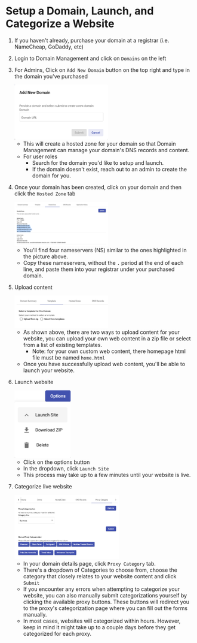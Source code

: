 # Setup a Domain, Launch, and Categorize a Website

1. If you haven't already, purchase your domain at a registrar (i.e. NameCheap, GoDaddy, etc)
2. Login to Domain Management and click on `Domains` on the left
3. For Admins, Click on `Add New Domain` button on the top right and type in the domain you've purchased

    <img src="images/add-new-domain.png" width="250">

    - This will create a hosted zone for your domain so that Domain Management can manage your domain's DNS records and content.
    - For user roles
        - Search for the domain you'd like to setup and launch.
        - If the domain doesn't exist, reach out to an admin to create the domain for you.

4. Once your domain has been created, click on your domain and then click the `Hosted Zone` tab

    <img src="images/hosted-zones.png" width="250">

    - You'll find four nameservers (NS) similar to the ones highlighted in the picture above.
    - Copy these nameservers, without the `.` period at the end of each line, and paste them into your registrar under your purchased domain.

5. Upload content

    <img src="images/template-tab.png" width="250">

    - As shown above, there are two ways to upload content for your website, you can upload your own web content in a zip file or select from a list of existing templates.
        - Note: for your own custom web content, there homepage html file must be named `home.html`
    - Once you have successfully upload web content, you'll be able to launch your website.
6. Launch website

    <img src="images/launch-site.png" width="150">

    - Click on the options button
    - In the dropdown, click `Launch Site`
    - This process may take up to a few minutes until your website is live.

7. Categorize live website

    <img src="images/proxy-category-tab.png" width="280">

    - In your domain details page, click `Proxy Category` tab.
    - There's a dropdown of Categories to choose from, choose the category that closely relates to your website content and click `Submit`
    - If you encounter any errors when attempting to categorize your website, you can also manually submit categorizations yourself by clicking the available proxy buttons. These buttons will redirect you to the proxy's categorization page where you can fill out the forms manually.
    - In most cases, websites will categorized within hours. However, keep in mind it might take up to a couple days before they get categorized for each proxy.
